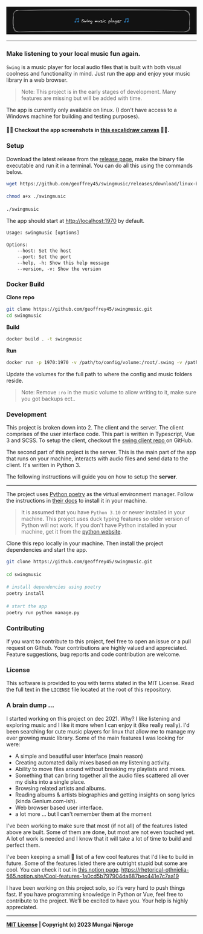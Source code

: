 ![SWING MUSIC PLAYER BANNER IMAGE](./rd-me-banner.png)

---

### Make listening to your local music fun again.

`Swing` is a music player for local audio files that is built with both visual coolness and functionality in mind. Just run the app and enjoy your music library in a web browser.

> Note: This project is in the early stages of development. Many features are missing but will be added with time.

The app is currently only available on linux. (I don't have access to a Windows machine for building and testing purposes).

#### 🎉🎉 Checkout the app screenshots in [this excalidraw canvas](https://excalidraw.com/#json=b52G7e9g-dYhMmcyQy9El,pMWhoENuMZgC6mPgyMmU-g) 🎉🎉.

### Setup

Download the latest release from the [release page](#), make the binary file executable and run it in a terminal. You can do all this using the commands below.

```bash
wget https://github.com/geoffrey45/swingmusic/releases/download/linux-beta/swingmusic

chmod a+x ./swingmusic

./swingmusic
```

The app should start at <http://localhost:1970> by default.

```
Usage: swingmusic [options]

Options:
    --host: Set the host
    --port: Set the port
    --help, -h: Show this help message
    --version, -v: Show the version
```

### Docker Build

**Clone repo**

```bash
git clone https://github.com/geoffrey45/swingmusic.git
cd swingmusic
```

**Build**

```bash
docker build . -t swingmusic
```

**Run**

```bash
docker run -p 1970:1970 -v /path/to/config/volume:/root/.swing -v /path/to/music:/root/music:ro swingmusic:latest
```

Update the volumes for the full path to where the config and music folders reside.

> Note: Remove `:ro` in the music volume to allow writing to it, make sure you got backups ect..

### Development

This project is broken down into 2. The client and the server. The client comprises of the user interface code. This part is written in Typescript, Vue 3 and SCSS. To setup the client, checkout the [swing client repo ](https://github.com/geoffrey45/swing-client) on GitHub.

The second part of this project is the server. This is the main part of the app that runs on your machine, interacts with audio files and send data to the client. It's written in Python 3.

The following instructions will guide you on how to setup the **server**.

---

The project uses [Python poetry](https://python-poetry.org) as the virtual environment manager. Follow the instructions in [their docs](https://python-poetry.org/docs/) to install it in your machine.

> It is assumed that you have `Python 3.10` or newer installed in your machine. This project uses duck typing features so older version of Python will not work. If you don't have Python installed in your machine, get it from the [python website](https://www.python.org/downloads/).

Clone this repo locally in your machine. Then install the project dependencies and start the app.

```sh
git clone https://github.com/geoffrey45/swingmusic.git

cd swingmusic

# install dependencies using poetry
poetry install

# start the app
poetry run python manage.py
```

### Contributing

If you want to contribute to this project, feel free to open an issue or a pull request on Github. Your contributions are highly valued and appreciated. Feature suggestions, bug reports and code contribution are welcome.

### License

This software is provided to you with terms stated in the MIT License. Read the full text in the `LICENSE` file located at the root of this repository.

### A brain dump ...

I started working on this project on dec 2021. Why? I like listening and exploring music and I like it more when I can enjoy it (like really really). I'd been searching for cute music players for linux that allow me to manage my ever growing music library. Some of the main features I was looking for were:

- A simple and beautiful user interface (main reason)
- Creating automated daily mixes based on my listening activity.
- Ability to move files around without breaking my playlists and mixes.
- Something that can bring together all the audio files scattered all over my disks into a single place.
- Browsing related artists and albums.
- Reading albums & artists biographies and getting insights on song lyrics (kinda Genium.com-ish).
- Web browser based user interface.
- a lot more ... but I can't remember them at the moment

I've been working to make sure that most (if not all) of the features listed above are built. Some of them are done, but most are not even touched yet. A lot of work is needed and I know that it will take a lot of time to build and perfect them.

I've been keeping a small 🤥 list of a few cool features that I'd like to build in future. Some of the features listed there are outright stupid but some are cool. You can check it out in [this notion page](https://rhetorical-othnielia-565.notion.site/Cool-features-1a0cd5b797904da687bec441e7c7aa19). https://rhetorical-othnielia-565.notion.site/Cool-features-1a0cd5b797904da687bec441e7c7aa19

I have been working on this project solo, so it’s very hard to push things fast. If you have programming knowledge in Python or Vue, feel free to contribute to the project. We’ll be excited to have you. Your help is highly appreciated.

---

**[MIT License](https://opensource.org/licenses/MIT) | Copyright (c) 2023 Mungai Njoroge**
